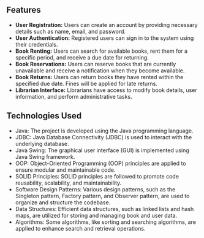 ## Features

- **User Registration:** Users can create an account by providing necessary details such as name, email, and password.
- **User Authentication:** Registered users can sign in to the system using their credentials.
- **Book Renting:** Users can search for available books, rent them for a specific period, and receive a due date for returning.
- **Book Reservations:** Users can reserve books that are currently unavailable and receive a notification when they become available.
- **Book Returns:** Users can return books they have rented within the specified due date. Fines will be applied for late returns.
- **Librarian Interface:** Librarians have access to modify book details, user information, and perform administrative tasks.

## Technologies Used

- Java: The project is developed using the Java programming language.
- JDBC: Java Database Connectivity (JDBC) is used to interact with the underlying database.
- Java Swing: The graphical user interface (GUI) is implemented using Java Swing framework.
- OOP: Object-Oriented Programming (OOP) principles are applied to ensure modular and maintainable code.
- SOLID Principles: SOLID principles are followed to promote code reusability, scalability, and maintainability.
- Software Design Patterns: Various design patterns, such as the Singleton pattern, Factory pattern, and Observer pattern, are used to organize and structure the codebase.
- Data Structures: Efficient data structures, such as linked lists and hash maps, are utilized for storing and managing book and user data.
- Algorithms: Some algorithms, like sorting and searching algorithms, are applied to enhance search and retrieval operations.
